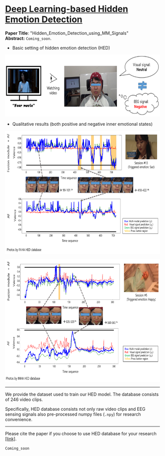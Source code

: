 <h1><u>Deep Learning-based Hidden Emotion Detection</u></h1>


<b>Paper Title</b>: "Hidden_Emotion_Detection_using_MM_Signals"\
<b>Abstract:</b> `Coming_soon`.

- Basic setting of hidden emotion detection (HED)
<p align="center">
<img src="https://github.com/kdhht2334/Hidden_Emotion_Detection_using_MM_Signals/blob/main/pics/hed_pic_01.png" height="200", width="2254"/>
</p>

- Qualitative results (both positive and negative inner emotional states)
<p align="center">
<img src="https://github.com/kdhht2334/Hidden_Emotion_Detection_using_MM_Signals/blob/main/pics/hed_pic_02.png" height="400", width="2500"/>
</p>
<p align="center">
<img src="https://github.com/kdhht2334/Hidden_Emotion_Detection_using_MM_Signals/blob/main/pics/hed_pic_03.png" height="400", width="2500"/>
</p>





---


We provide the dataset used to train our HED model. The database consists of 246 video clips.

Specifically, HED database consists not only raw video clips and EEG sensing signals also pre-processed numpy files (`.npy`) for research convenience.

---

Please cite the paper if you choose to use HED database for your research [[link]](https://1drv.ms/u/s!AsMhRBCpiZ4ShcYgcfhDCHUcvZgHkA?e=ObmIgz).

```
Coming_soon
```